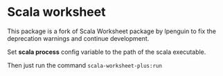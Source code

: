 # Scala worksheet

This package is a fork of Scala Worksheet package by lpenguin to fix the
deprecation warnings and continue development.

Set **scala process** config variable to the path of the scala executable.

Then just run the command `scala-worksheet-plus:run`
